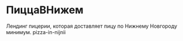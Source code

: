 # ПиццаВНижем
Лендинг пицерии, которая доставляет пицу по Нижнему Новгороду минимум.
pizza-in-nijnii

